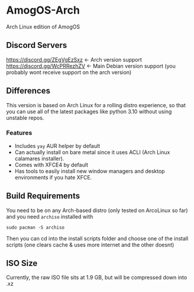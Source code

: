 # AmogOS-Arch
Arch Linux edition of AmogOS

## Discord Servers
https://discord.gg/ZEgVgEzSxz <- Arch version support  
https://discord.gg/WcPRRezhZV <- Main Debian version support (you probably wont receive support on the arch version)

## Differences
This version is based on Arch Linux for a rolling distro experience, so that you can use all of the latest packages like python 3.10 without using unstable repos.

### Features

- Includes `yay` AUR helper by default
- Can actually install on bare metal since it uses ACLI (Arch Linux calamares installer).
- Comes with XFCE4 by default
- Has tools to easily install new window managers and desktop environments if you hate XFCE.

## Build Requirements
You need to be on any Arch-based distro (only tested on ArcoLinux so far) and you need `archiso` installed with
```
sudo pacman -S archiso
```

Then you can cd into the install scripts folder and choose one of the install scripts (one clears cache & uses more internet and the other doesnt)

## ISO Size
Currently, the raw ISO file sits at 1.9 GB, but will be compressed down into .xz
